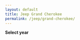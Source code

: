 ```yaml
---
layout: default
title: Jeep Grand Cherokee
permalink: /jeep/grand-cherokee/
---
```

**Select year**

